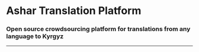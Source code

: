# Ashar Translation Platform

### Open source crowdsourcing platform for translations from any language to Kyrgyz

__________ 